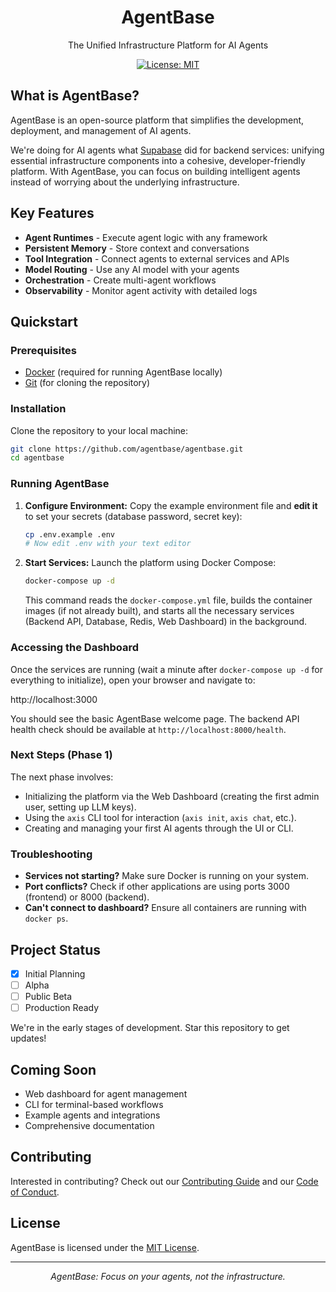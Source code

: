 <p align="center">
  <h1 align="center">AgentBase</h1>
  <p align="center">The Unified Infrastructure Platform for AI Agents</p>
</p>

<p align="center">
  <a href="https://github.com/agentbase/agentbase/blob/main/LICENSE"><img src="https://img.shields.io/badge/License-MIT-blue.svg" alt="License: MIT" /></a>
</p>

## What is AgentBase?

AgentBase is an open-source platform that simplifies the development, deployment, and management of AI agents. 

We're doing for AI agents what [Supabase](https://github.com/supabase/supabase) did for backend services: unifying essential infrastructure components into a cohesive, developer-friendly platform. With AgentBase, you can focus on building intelligent agents instead of worrying about the underlying infrastructure.

## Key Features

- **Agent Runtimes** - Execute agent logic with any framework
- **Persistent Memory** - Store context and conversations
- **Tool Integration** - Connect agents to external services and APIs
- **Model Routing** - Use any AI model with your agents
- **Orchestration** - Create multi-agent workflows
- **Observability** - Monitor agent activity with detailed logs

## Quickstart

### Prerequisites

- [Docker](https://docs.docker.com/get-docker/) (required for running AgentBase locally)
- [Git](https://git-scm.com/downloads) (for cloning the repository)

### Installation

Clone the repository to your local machine:

```bash
git clone https://github.com/agentbase/agentbase.git
cd agentbase
```

### Running AgentBase

1.  **Configure Environment:** Copy the example environment file and **edit it** to set your secrets (database password, secret key):
    ```bash
    cp .env.example .env
    # Now edit .env with your text editor
    ```
2.  **Start Services:** Launch the platform using Docker Compose:
    ```bash
    docker-compose up -d
    ```
    This command reads the `docker-compose.yml` file, builds the container images (if not already built), and starts all the necessary services (Backend API, Database, Redis, Web Dashboard) in the background.

### Accessing the Dashboard

Once the services are running (wait a minute after `docker-compose up -d` for everything to initialize), open your browser and navigate to:

http://localhost:3000

You should see the basic AgentBase welcome page. The backend API health check should be available at `http://localhost:8000/health`.

### Next Steps (Phase 1)

The next phase involves:
- Initializing the platform via the Web Dashboard (creating the first admin user, setting up LLM keys).
- Using the `axis` CLI tool for interaction (`axis init`, `axis chat`, etc.).
- Creating and managing your first AI agents through the UI or CLI.

### Troubleshooting

- **Services not starting?** Make sure Docker is running on your system.
- **Port conflicts?** Check if other applications are using ports 3000 (frontend) or 8000 (backend).
- **Can't connect to dashboard?** Ensure all containers are running with `docker ps`.

## Project Status

- [x] Initial Planning
- [ ] Alpha
- [ ] Public Beta
- [ ] Production Ready

We're in the early stages of development. Star this repository to get updates!

## Coming Soon

- Web dashboard for agent management
- CLI for terminal-based workflows
- Example agents and integrations
- Comprehensive documentation

## Contributing

Interested in contributing? Check out our [Contributing Guide](./CONTRIBUTING.md) and our [Code of Conduct](./CODE_OF_CONDUCT.md).

## License

AgentBase is licensed under the [MIT License](./LICENSE).

---

<p align="center">
  <i>AgentBase: Focus on your agents, not the infrastructure.</i>
</p>
